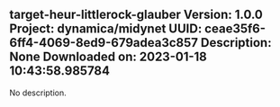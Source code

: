 target-heur-littlerock-glauber
Version: 1.0.0
Project: dynamica/midynet
UUID: ceae35f6-6ff4-4069-8ed9-679adea3c857
Description: None
Downloaded on: 2023-01-18 10:43:58.985784
--------------------------
No description.